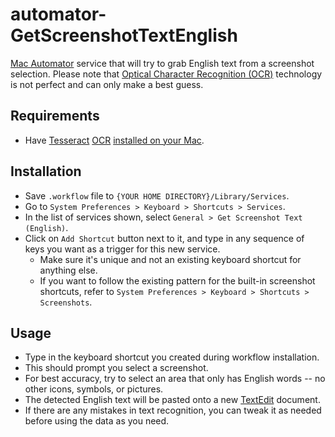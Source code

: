 # automator-GetScreenshotTextEnglish
[Mac Automator](https://support.apple.com/en-mt/guide/automator/welcome/mac) service that will try to grab English text from a screenshot selection.  Please note that [Optical Character Recognition (OCR)](https://en.wikipedia.org/wiki/Optical_character_recognition) technology is not perfect and can only make a best guess. 

## Requirements
- Have [Tesseract](https://github.com/tesseract-ocr/tesseract) [OCR](https://en.wikipedia.org/wiki/Optical_character_recognition) [installed on your Mac](https://www.oreilly.com/library/view/building-computer-vision/9781838644673/95de5b35-436b-4668-8ca2-44970a6e2924.xhtml).  

## Installation
- Save `.workflow` file to `{YOUR HOME DIRECTORY}/Library/Services`.
- Go to `System Preferences > Keyboard > Shortcuts > Services`.
- In the list of services shown, select `General > Get Screenshot Text (English)`.
- Click on `Add Shortcut` button next to it, and type in any sequence of keys you want as a trigger for this new service.
  - Make sure it's unique and not an existing keyboard shortcut for anything else.
  - If you want to follow the existing pattern for the built-in screenshot shortcuts, refer to `System Preferences > Keyboard > Shortcuts > Screenshots`.

## Usage
- Type in the keyboard shortcut you created during workflow installation.
- This should prompt you select a screenshot.
- For best accuracy, try to select an area that only has English words -- no other icons, symbols, or pictures.
- The detected English text will be pasted onto a new [TextEdit](https://support.apple.com/en-mt/guide/textedit/welcome/mac) document.
- If there are any mistakes in text recognition, you can tweak it as needed before using the data as you need.
